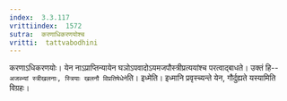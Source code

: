 ```yaml
---
index:  3.3.117
vrittiindex:  1572
sutra:  करणाधिकरणयोश्च
vritti:  tattvabodhini 
---
```


करणाऽधिकरणयोः। येन नाऽप्राप्तिन्यायेन घञोऽपवादोऽयमजपौस्त्रीप्रत्ययांश्च परत्वाद्बाधते। उक्तं हि-- `अजब्भ्यां स्त्रीखलनाः, स्त्रियाः खलनौ विप्रतिषेधेने`ति। इध्मेति। इध्मानि प्रवृस्च्यन्ते येन, गौर्दुह्यते यस्यामिति विग्रहः। 

